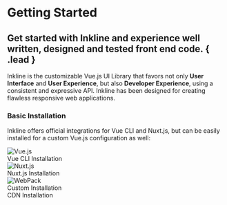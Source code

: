 # Getting Started
## Get started with Inkline and experience well written, designed and tested front end code. { .lead }

Inkline is the customizable Vue.js UI Library that favors not only **User Interface** and **User Experience**, but also **Developer Experience**, using a consistent and expressive API. Inkline has been designed for creating flawless responsive web applications.

### Basic Installation
Inkline offers official integrations for Vue CLI and Nuxt.js, but can be easily installed for a custom Vue.js configuration as well:

<nuxt-link class="link-card" :to="{ name: 'docs-introduction-installation-vue-cli' }">
    <i-card>
        <div class="image"><img src="/images/vuejs.svg" alt="Vue.js" /></div>
        <span>Vue CLI Installation</span>
        <i-icon icon="chevron-right"></i-icon>
    </i-card>
</nuxt-link>

<nuxt-link class="link-card" :to="{ name: 'docs-introduction-installation-nuxt' }">
    <i-card>
        <div class="image"><img src="/images/nuxtjs.svg" alt="Nuxt.js" /></div>
        <span>Nuxt.js Installation</span>
        <i-icon icon="chevron-right"></i-icon>
    </i-card>
</nuxt-link>

<nuxt-link class="link-card" :to="{ name: 'docs-introduction-installation-custom' }">
    <i-card>
        <div class="image"><img src="/images/webpack.svg" alt="WebPack" /></div>
        <span>Custom Installation</span>
        <i-icon icon="chevron-right"></i-icon>
    </i-card>
</nuxt-link>

<nuxt-link class="link-card" :to="{ name: 'docs-introduction-installation-cdn' }">
    <i-card>
        <div class="image"><font-awesome-icon icon="globe" /></div>
        <span>CDN Installation</span>
        <i-icon icon="chevron-right"></i-icon>
    </i-card>
</nuxt-link>
